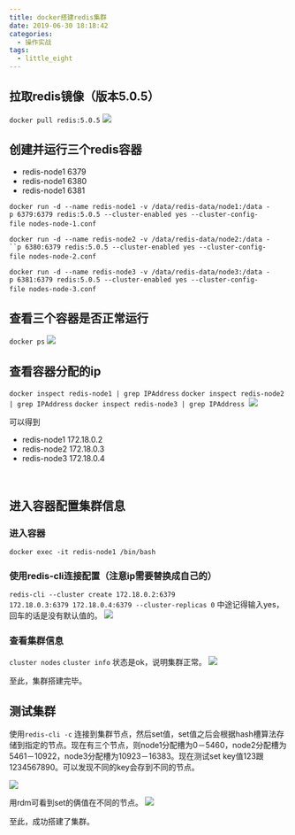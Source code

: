 ```yaml
---
title: docker搭建redis集群
date: 2019-06-30 18:18:42
categories: 
  - 操作实战
tags: 
  - little_eight
---
```

## 拉取redis镜像（版本5.0.5）
`docker pull redis:5.0.5`
![](https://gitee.com/littleeight/blog-images/raw/master/docker%E6%90%AD%E5%BB%BAredis%E9%9B%86%E7%BE%A4/1.png)

## 创建并运行三个redis容器

- redis-node1 6379
- redis-node1 6380
- redis-node1 6381

<!--more--> 

`docker run -d --name redis-node1 -v /data/redis-data/node1:/data -p 6379:6379 redis:5.0.5 --cluster-enabled yes --cluster-config-file nodes-node-1.conf`
​

`docker run -d --name redis-node2 -v /data/redis-data/node2:/data -``p 6380:6379 redis:5.0.5 --cluster-enabled yes --cluster-config-file nodes-node-2.conf`
​

`docker run -d --name redis-node3 -v /data/redis-data/node3:/data -p 6381:6379 redis:5.0.5 --cluster-enabled yes --cluster-config-file nodes-node-3.conf`
​

## 查看三个容器是否正常运行
`docker ps`
![](https://gitee.com/littleeight/blog-images/raw/master/docker%E6%90%AD%E5%BB%BAredis%E9%9B%86%E7%BE%A4/2.png)

## 查看容器分配的ip
`docker inspect redis-node1 | grep IPAddress`
`docker inspect redis-node2 | grep IPAddress`
`docker inspect redis-node3 | grep IPAddress`
​
![](https://gitee.com/littleeight/blog-images/raw/master/docker%E6%90%AD%E5%BB%BAredis%E9%9B%86%E7%BE%A4/3.png)

可以得到

- redis-node1 172.18.0.2
- redis-node2 172.18.0.3
- redis-node3 172.18.0.4

​

## 进入容器配置集群信息
### 进入容器
`docker exec -it redis-node1 /bin/bash`
### 使用redis-cli连接配置（注意ip需要替换成自己的）
`redis-cli --cluster create 172.18.0.2:6379  172.18.0.3:6379 172.18.0.4:6379 --cluster-replicas 0`
中途记得输入yes，回车的话是没有默认值的。
![](https://gitee.com/littleeight/blog-images/raw/master/docker%E6%90%AD%E5%BB%BAredis%E9%9B%86%E7%BE%A4/4.png)

### 查看集群信息
`cluster nodes`
`cluster info`
状态是ok，说明集群正常。
![](https://gitee.com/littleeight/blog-images/raw/master/docker%E6%90%AD%E5%BB%BAredis%E9%9B%86%E7%BE%A4/5.png)

至此，集群搭建完毕。
​

## 测试集群
使用`redis-cli -c` 连接到集群节点，然后set值，set值之后会根据hash槽算法存储到指定的节点。现在有三个节点，则node1分配槽为0－5460，node2分配槽为5461－10922，node3分配槽为10923－16383。现在测试set key值123跟1234567890。可以发现不同的key会存到不同的节点。
​

![](https://gitee.com/littleeight/blog-images/raw/master/docker%E6%90%AD%E5%BB%BAredis%E9%9B%86%E7%BE%A4/6.png)


用rdm可看到set的俩值在不同的节点。
![](https://gitee.com/littleeight/blog-images/raw/master/docker%E6%90%AD%E5%BB%BAredis%E9%9B%86%E7%BE%A4/7.png)




至此，成功搭建了集群。




